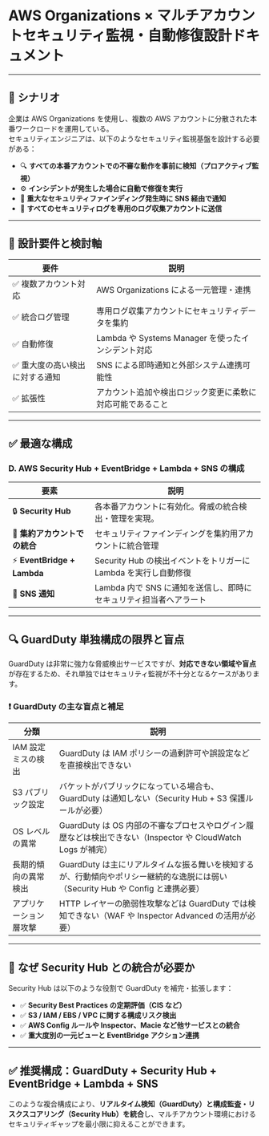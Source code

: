 
#  AWS Organizations × マルチアカウントセキュリティ監視・自動修復設計ドキュメント

---

## 📘 シナリオ

企業は AWS Organizations を使用し、複数の AWS アカウントに分散された本番ワークロードを運用している。  
セキュリティエンジニアは、以下のようなセキュリティ監視基盤を設計する必要がある：

- 🔍 **すべての本番アカウントでの不審な動作を事前に検知（プロアクティブ監視）**
- ⚙️ **インシデントが発生した場合に自動で修復を実行**
- 📩 **重大なセキュリティファインディング発生時に SNS 経由で通知**
- 📁 **すべてのセキュリティログを専用のログ収集アカウントに送信**

---

## 🧠 設計要件と検討軸

| 要件 | 説明 |
|------|------|
| ✅ 複数アカウント対応 | AWS Organizations による一元管理・連携 |
| ✅ 統合ログ管理 | 専用ログ収集アカウントにセキュリティデータを集約 |
| ✅ 自動修復 | Lambda や Systems Manager を使ったインシデント対応 |
| ✅ 重大度の高い検出に対する通知 | SNS による即時通知と外部システム連携可能性 |
| ✅ 拡張性 | アカウント追加や検出ロジック変更に柔軟に対応可能であること |

---

## ✅ 最適な構成

### **D. AWS Security Hub + EventBridge + Lambda + SNS の構成**

| 要素 | 説明 |
|------|------|
| 🔒 **Security Hub** | 各本番アカウントに有効化。脅威の統合検出・管理を実現。 |
| 🔁 **集約アカウントでの統合** | セキュリティファインディングを集約用アカウントに統合管理 |
| ⚡ **EventBridge + Lambda** | Security Hub の検出イベントをトリガーに Lambda を実行し自動修復 |
| 🔔 **SNS 通知** | Lambda 内で SNS に通知を送信し、即時にセキュリティ担当者へアラート |

---

## 🔍 GuardDuty 単独構成の限界と盲点

GuardDuty は非常に強力な脅威検出サービスですが、**対応できない領域や盲点**が存在するため、それ単独ではセキュリティ監視が不十分となるケースがあります。

### ❗ GuardDuty の主な盲点と補足

| 分類 | 説明 |
|------|------|
| IAM 設定ミスの検出 | GuardDuty は IAM ポリシーの過剰許可や誤設定などを直接検出できない |
| S3 パブリック設定 | バケットがパブリックになっている場合も、GuardDuty は通知しない（Security Hub + S3 保護ルールが必要） |
| OS レベルの異常 | GuardDuty は OS 内部の不審なプロセスやログイン履歴などは検出できない（Inspector や CloudWatch Logs が補完） |
| 長期的傾向の異常検出 | GuardDuty は主にリアルタイムな振る舞いを検知するが、行動傾向やポリシー継続的な逸脱には弱い（Security Hub や Config と連携必要） |
| アプリケーション層攻撃 | HTTP レイヤーの脆弱性攻撃などは GuardDuty では検知できない（WAF や Inspector Advanced の活用が必要） |

---

## 🧭 なぜ Security Hub との統合が必要か

Security Hub は以下のような役割で GuardDuty を補完・拡張します：

- ✅ **Security Best Practices の定期評価（CIS など）**
- ✅ **S3 / IAM / EBS / VPC に関する構成リスク検出**
- ✅ **AWS Config ルールや Inspector、Macie など他サービスとの統合**
- ✅ **重大度別の一元ビューと EventBridge アクション連携**

---

## ✅ 推奨構成：GuardDuty + Security Hub + EventBridge + Lambda + SNS

このような複合構成により、**リアルタイム検知（GuardDuty）と構成監査・リスクスコアリング（Security Hub）を統合**し、マルチアカウント環境におけるセキュリティギャップを最小限に抑えることができます。

